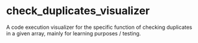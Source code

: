 # check_duplicates_visualizer
A code execution visualizer for the specific function of checking duplicates in a given array, mainly for learning purposes / testing. 
